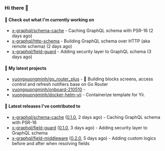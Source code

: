 ### Hi there 👋

#### 👷 Check out what I'm currently working on

- [x-graphql/schema-cache](https://github.com/x-graphql/schema-cache) - Caching GraphQL schema with PSR-16 (2 days ago)
- [x-graphql/http-schema](https://github.com/x-graphql/http-schema) - Building GraphQL schema over HTTP (aka remote schema) (2 days ago)
- [x-graphql/field-guard](https://github.com/x-graphql/field-guard) - Adding security layer to GraphQL schema (3 days ago)

#### 🌱 My latest projects

- [vuongxuongminh/go_router_plus](https://github.com/vuongxuongminh/go_router_plus) - :office: Building blocks screens, access control and refresh notifiers base on Go Router
- [vuongxuongminh/onboard-210510](https://github.com/vuongxuongminh/onboard-210510) - 
- [vuongxuongminh/docker-helm-yii](https://github.com/vuongxuongminh/docker-helm-yii) - Containerize template for Yii.

#### 🔭 Latest releases I've contributed to

- [x-graphql/schema-cache](https://github.com/x-graphql/schema-cache) ([0.1.0](https://github.com/x-graphql/schema-cache/releases/tag/0.1.0), 2 days ago) - Caching GraphQL schema with PSR-16
- [x-graphql/field-guard](https://github.com/x-graphql/field-guard) ([0.1.0](https://github.com/x-graphql/field-guard/releases/tag/0.1.0), 3 days ago) - Adding security layer to GraphQL schema
- [x-graphql/field-middleware](https://github.com/x-graphql/field-middleware) ([0.2.0](https://github.com/x-graphql/field-middleware/releases/tag/0.2.0), 5 days ago) - Adding custom logics before and after when resolving fields
